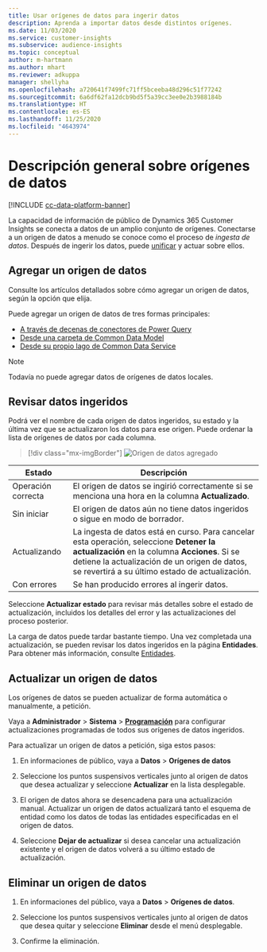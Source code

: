 ```yaml
---
title: Usar orígenes de datos para ingerir datos
description: Aprenda a importar datos desde distintos orígenes.
ms.date: 11/03/2020
ms.service: customer-insights
ms.subservice: audience-insights
ms.topic: conceptual
author: m-hartmann
ms.author: mhart
ms.reviewer: adkuppa
manager: shellyha
ms.openlocfilehash: a720641f7499fc71ff5bceeba48d296c51f77242
ms.sourcegitcommit: 6a6df62fa12dcb9bd5f5a39cc3ee0e2b3988184b
ms.translationtype: HT
ms.contentlocale: es-ES
ms.lasthandoff: 11/25/2020
ms.locfileid: "4643974"
---
```

# <a name="overview-about-data-sources"></a>Descripción general sobre orígenes de datos

[!INCLUDE [cc-data-platform-banner](../includes/cc-data-platform-banner.md)]

La capacidad de información de público de Dynamics 365 Customer Insights se conecta a datos de un amplio conjunto de orígenes. Conectarse a un origen de datos a menudo se conoce como el proceso de *ingesta de datos*. Después de ingerir los datos, puede [unificar](data-unification.md) y actuar sobre ellos.

## <a name="add-a-data-source"></a>Agregar un origen de datos

Consulte los artículos detallados sobre cómo agregar un origen de datos, según la opción que elija.

Puede agregar un origen de datos de tres formas principales:

- [A través de decenas de conectores de Power Query](connect-power-query.md)
- [Desde una carpeta de Common Data Model](connect-common-data-model.md)
- [Desde su propio lago de Common Data Service](connect-common-data-service-lake.md)

> [!NOTE]
> Todavía no puede agregar datos de orígenes de datos locales.

## <a name="review-ingested-data"></a>Revisar datos ingeridos

Podrá ver el nombre de cada origen de datos ingeridos, su estado y la última vez que se actualizaron los datos para ese origen. Puede ordenar la lista de orígenes de datos por cada columna.

> [!div class="mx-imgBorder"]
> ![Origen de datos agregado](media/configure-data-datasource-added.png "Origen de datos agregado")

|Estado  |Descripción  |
|---------|---------|
|Operación correcta   |El origen de datos se ingirió correctamente si se menciona una hora en la columna **Actualizado**.
|Sin iniciar   |El origen de datos aún no tiene datos ingeridos o sigue en modo de borrador.         |
|Actualizando    |La ingesta de datos está en curso. Para cancelar esta operación, seleccione **Detener la actualización** en la columna **Acciones**. Si se detiene la actualización de un origen de datos, se revertirá a su último estado de actualización.       |
|Con errores     |Se han producido errores al ingerir datos.         |

Seleccione **Actualizar estado** para revisar más detalles sobre el estado de actualización, incluidos los detalles del error y las actualizaciones del proceso posterior.

La carga de datos puede tardar bastante tiempo. Una vez completada una actualización, se pueden revisar los datos ingeridos en la página **Entidades**. Para obtener más información, consulte [Entidades](entities.md).

## <a name="refresh-a-data-source"></a>Actualizar un origen de datos

Los orígenes de datos se pueden actualizar de forma automática o manualmente, a petición. 

Vaya a **Administrador** > **Sistema** > [**Programación**](system.md#schedule-tab) para configurar actualizaciones programadas de todos sus orígenes de datos ingeridos.

Para actualizar un origen de datos a petición, siga estos pasos:

1. En informaciones de público, vaya a **Datos** > **Orígenes de datos**

2. Seleccione los puntos suspensivos verticales junto al origen de datos que desea actualizar y seleccione **Actualizar** en la lista desplegable.

3. El origen de datos ahora se desencadena para una actualización manual. Actualizar un origen de datos actualizará tanto el esquema de entidad como los datos de todas las entidades especificadas en el origen de datos.

4. Seleccione **Dejar de actualizar** si desea cancelar una actualización existente y el origen de datos volverá a su último estado de actualización.

## <a name="delete-a-data-source"></a>Eliminar un origen de datos

1. En informaciones del público, vaya a **Datos** > **Orígenes de datos**.

2. Seleccione los puntos suspensivos verticales junto al origen de datos que desea quitar y seleccione **Eliminar** desde el menú desplegable.

3. Confirme la eliminación.
